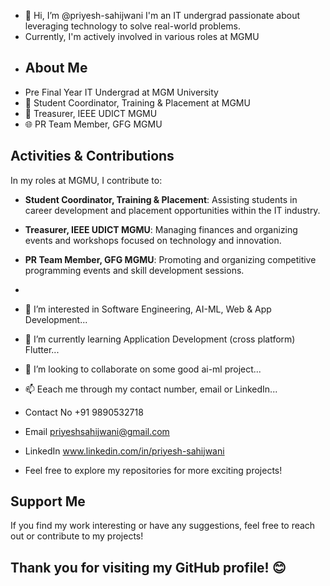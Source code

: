 - 👋 Hi, I’m @priyesh-sahijwani I'm an IT undergrad passionate about leveraging technology to solve real-world problems.
-  Currently, I'm actively involved in various roles at MGMU
-  ## About Me
-  Pre Final Year IT Undergrad at MGM University
- 🌟 Student Coordinator, Training & Placement at MGMU
- 💼 Treasurer, IEEE UDICT MGMU
- 🌐 PR Team Member, GFG MGMU

## Activities & Contributions

In my roles at MGMU, I contribute to:
- **Student Coordinator, Training & Placement**: Assisting students in career development and placement opportunities within the IT industry.
- **Treasurer, IEEE UDICT MGMU**: Managing finances and organizing events and workshops focused on technology and innovation.
- **PR Team Member, GFG MGMU**: Promoting and organizing competitive programming events and skill development sessions.
-
- 👀 I’m interested in Software Engineering, AI-ML, Web & App Development...
- 🌱 I’m currently learning Application Development (cross platform) Flutter...
- 💞️ I’m looking to collaborate on some good ai-ml project...
- 📫 Eeach me through my contact number, email or LinkedIn...
- Contact No +91 9890532718
- Email priyeshsahijwani@gmail.com
- LinkedIn www.linkedin.com/in/priyesh-sahijwani

- Feel free to explore my repositories for more exciting projects!

## Support Me

If you find my work interesting or have any suggestions, feel free to reach out or contribute to my projects!

Thank you for visiting my GitHub profile! 😊
- 



<!---
priyesh-sahijwani/priyesh-sahijwani is a ✨ special ✨ repository because its `README.md` (this file) appears on your GitHub profile.
You can click the Preview link to take a look at your changes.
--->
